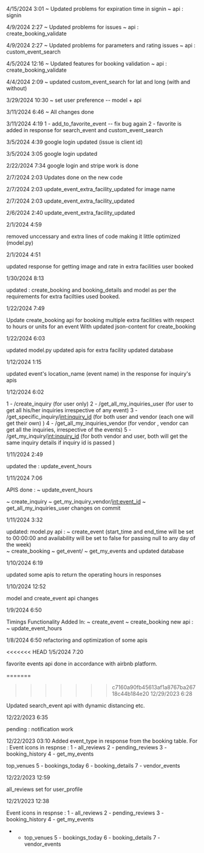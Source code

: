4/15/2024 3:01
~ Updated problems for expiration time in signin
~ api : signin

4/9/2024 2:27
~ Updated problems for issues
~ api : create_booking_validate


4/9/2024 2:27
~ Updated problems for parameters and rating issues
~ api : custom_event_search


4/5/2024 12:16
~ Updated features for booking validation
~ api : create_booking_validate

4/4/2024 2:09
~ updated custom_event_search for lat and long (with and without) 


3/29/2024 10:30
~ set user preference -- model + api 

3/11/2024 6:46
~ All changes done

3/11/2024 4:19
1 - add_to_favorite_event -- fix bug again
2 - favorite is added in response for search_event and custom_event_search

3/5/2024 4:39
google login updated (issue is client id)

3/5/2024 3:05
google login updated 

2/22/2024 7:34
google login and stripe work is done

2/7/2024 2:03
Updates done on the new code

2/7/2024 2:03
update_event_extra_facility_updated for image name


2/7/2024 2:03
update_event_extra_facility_updated

2/6/2024 2:40
update_event_extra_facility_updated


2/1/2024 4:59

removed unccessary and extra lines of code making it little optimized (model.py)


2/1/2024 4:51

updated response for getting image and rate in extra facilities user booked 

1/30/2024 8:13

updated :
create_booking and booking_details and model as per the requirements for extra faciltiies used booked.


1/22/2024 7:49

Update create_booking api for booking multiple extra facilities with respect to hours or units for an event
With updated json-content for create_booking


1/22/2024 6:03

updated model.py
updated apis for extra facility 
updated database 


1/12/2024 1:15

updated event's location_name (event name) in the response for inquiry's apis

1/12/2024 6:02

1 - /create_inquiry (for user only)
2 - /get_all_my_inquiries_user (for user to get all his/her inquiries irrespective of any event)
3 - /get_specific_inquiry/<int:inquiry_id> (for both user and vendor (each one will get their own) )
4 - /get_all_my_inquiries_vendor (for vendor , vendor can get all the inquiries, irrespective of the events)
5 - /get_my_inquiry/<int:inquiry_id> (for both vendor and user, both will get the same inquiry details if inquiry id is passed )
 


1/11/2024 2:49

updated the :
    update_event_hours 


1/11/2024 7:06

APIS done :
~ update_event_hours

~ create_inquiry
~ get_my_inquiry_vendor/<int:event_id>
~ get_all_my_inquiries_user 
changes on commit
 



1/11/2024 3:32

updated:
model.py
api : 
    ~ create_event  (start_time and end_time will be set to 00:00:00 and availability will be set to false for passing null to any day of the week)         
    ~ create_booking
    ~ get_event/
    ~ get_my_events
and updated database


1/10/2024 6:19

updated some apis to return the operating hours in responses

1/10/2024 12:52

model and create_event api changes 


1/9/2024 6:50

Timings Functionality Added In:
    ~ create_event
    ~ create_booking
new api :
~ update_event_hours



1/8/2024 6:50
refactoring and optimization of some apis



<<<<<<< HEAD
1/5/2024 7:20

favorite events api done in accordance with airbnb platform.





=======
>>>>>>> c7160a90fb45613af1a8767ba26718c44b184e20
12/29/2023 6:28

Updated search_event api with dynamic distancing etc.



12/22/2023 6:35


pending :  notification work 



12/22/2023 03:10
Added event_type in response from the booking table.
For :
Event icons in respnse : 1 - all_reviews 2 - pending_reviews 3 - booking_history 4 - get_my_events

top_venues 5 - bookings_today 6 - booking_details 7 - vendor_events




12/22/2023 12:59

all_reviews set for user_profile



12/21/2023 12:38

Event icons in respnse :
1 - all_reviews
2 - pending_reviews
3 - booking_history
4 - get_my_events
- - top_venues
5 - bookings_today
6 - booking_details
7 - vendor_events

